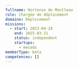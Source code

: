 ```yaml
---
fullname: Hortense de Montleau
role: Chargée de déploiement
domaine: Déploiement
missions:
  - start: 2023-04-28
    end: 2025-03-31
    status: independent
    startups:
      - mesads
memberType: beta
competences: []
---
```


